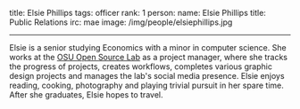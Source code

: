 title: Elsie Phillips
tags: officer
rank: 1 
person:
    name: Elsie Phillips
    title: Public Relations
    irc: mae
    image: /img/people/elsiephillips.jpg

---
Elsie is a senior studying Economics with a minor in computer science.
She works at the [OSU Open Source Lab][osl] as a project manager, where she 
tracks the progress of projects, creates workflows, completes various 
graphic design projects and manages the lab's social media presence. 
Elsie enjoys reading, cooking, photography and playing trivial 
pursuit in her spare time. After she graduates, Elsie hopes to travel.

[osl]: http://osuosl.org
